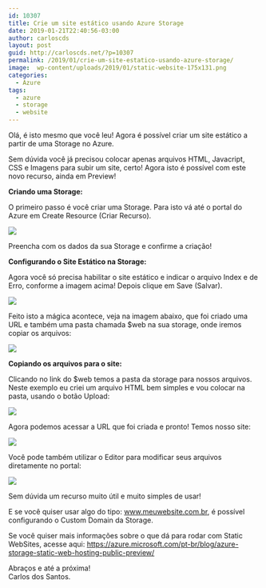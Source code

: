 ```yaml
---
id: 10307
title: Crie um site estático usando Azure Storage
date: 2019-01-21T22:40:56-03:00
author: carloscds
layout: post
guid: http://carloscds.net/?p=10307
permalink: /2019/01/crie-um-site-estatico-usando-azure-storage/
image:  wp-content/uploads/2019/01/static-website-175x131.png
categories:
  - Azure
tags:
  - azure
  - storage
  - website
---
```

Olá, é isto mesmo que você leu! Agora é possível criar um site estático a partir de uma Storage no Azure.

Sem dúvida você já precisou colocar apenas arquivos HTML, Javacript, CSS e Imagens para subir um site, certo! Agora isto é possível com este novo recurso, ainda em Preview!

**Criando uma Storage:**

O primeiro passo é você criar uma Storage. Para isto vá até o portal do Azure em Create Resource (Criar Recurso). 

![]( wp-content/uploads/2019/01/image.png)

Preencha com os dados da sua Storage e confirme a criação!

**Configurando o Site Estático na Storage:**

Agora você só precisa habilitar o site estático e indicar o arquivo Index e de Erro, conforme a imagem acima! Depois clique em Save (Salvar).  

![]( wp-content/uploads/2019/01/2019-01-21_22-19-29.png)

Feito isto a mágica acontece, veja na imagem abaixo, que foi criado uma URL e também uma pasta chamada $web na sua storage, onde iremos copiar os arquivos: 

![]( wp-content/uploads/2019/01/2019-01-21_22-21-19.png) 

**Copiando os arquivos para o site:**

Clicando no link do $web temos a pasta da storage para nossos arquivos. Neste exemplo eu criei um arquivo HTML bem simples e vou colocar na pasta, usando o botão Upload: 

![]( wp-content/uploads/2019/01/2019-01-21_22-24-59-1024x399.png)

Agora podemos acessar a URL que foi criada e pronto! Temos nosso site:

![]( wp-content/uploads/2019/01/2019-01-21_22-26-03.png)

Você pode também utilizar o Editor para modificar seus arquivos diretamente no portal:

![]( wp-content/uploads/2019/01/2019-01-21_22-26-50-1024x403.png)

Sem dúvida um recurso muito útil e muito simples de usar!

E se você quiser usar algo do tipo: www.meuwebsite.com.br, é possível configurando o Custom Domain da Storage.

Se você quiser mais informações sobre o que dá para rodar com Static WebSites, acesse aqui: <https://azure.microsoft.com/pt-br/blog/azure-storage-static-web-hosting-public-preview/>

Abraços e até a próxima!  
Carlos dos Santos.